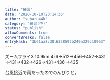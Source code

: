 ```yaml
---
title: "練習"
date: '2020-10-10T23:14:36'
author: "subaru44k"
category: "練習(中)"
status: "publish"
allowComments: true
convertBreaks: false
entryHash: "3b61aa8c3016328592b240a329c10963"
---
```

ズームフライ3
10.9km
456→512→456→452→431
→431→432→426→431→436
→435

台風接近で雨だったのでのんびりと。
